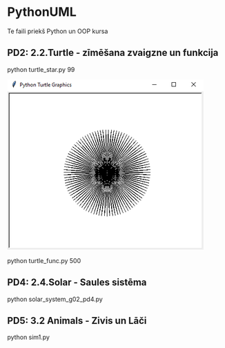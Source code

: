# PythonUML

Te faili priekš Python un OOP kursa


## PD2: 2.2.Turtle - zīmēšana zvaigzne un funkcija


python turtle_star.py 99

![99 staru zvaigzne](2.2.Turtle/99-staru.png)



python turtle_func.py 500



## PD4: 2.4.Solar - Saules sistēma


python solar_system_g02_pd4.py



## PD5: 3.2 Animals - Zivis un Lāči


python sim1.py

